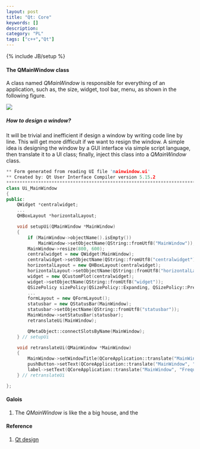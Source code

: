 ```yaml
--- 
layout: post 
title: "Qt: Core" 
keywords: [] 
description: 
category: "PL"
tags: ["c++","Qt"]
--- 
```

{% include JB/setup %}


#### The QMainWindow class 
A class named *QMainWindow* is responsible for everything of an
application, such as, the size, widget, tool bar, menu, as shown in the
following figure. 

<img src="{{IMAGE_PATH}}/pl/c++/qt/qt_main_window.png" height="" width="" />


##### How to design a window?
It will be trivial and inefficient if design a window by writing code line
by line. This will get more difficult if we want to resign the window. A
simple idea is designing the window by a GUI interface via simple script
language, then translate it to a UI class; finally, inject this class into a
*QMainWindow* class.


```cpp
** Form generated from reading UI file 'mainwindow.ui'
** Created by: Qt User Interface Compiler version 5.15.2
********************************************************************************/
class Ui_MainWindow
{
public:
    QWidget *centralwidget;
	...
    QHBoxLayout *horizontalLayout;

    void setupUi(QMainWindow *MainWindow)
    {
        if (MainWindow->objectName().isEmpty())
            MainWindow->setObjectName(QString::fromUtf8("MainWindow"));
        MainWindow->resize(800, 600);
        centralwidget = new QWidget(MainWindow);
        centralwidget->setObjectName(QString::fromUtf8("centralwidget"));
        horizontalLayout = new QHBoxLayout(centralwidget);
        horizontalLayout->setObjectName(QString::fromUtf8("horizontalLayout"));
        widget = new QCustomPlot(centralwidget);
        widget->setObjectName(QString::fromUtf8("widget"));
        QSizePolicy sizePolicy(QSizePolicy::Expanding, QSizePolicy::Preferred);
		...
        formLayout = new QFormLayout();
        statusbar = new QStatusBar(MainWindow);
        statusbar->setObjectName(QString::fromUtf8("statusbar"));
        MainWindow->setStatusBar(statusbar);
        retranslateUi(MainWindow);

        QMetaObject::connectSlotsByName(MainWindow);
    } // setupUi

    void retranslateUi(QMainWindow *MainWindow)
    {
        MainWindow->setWindowTitle(QCoreApplication::translate("MainWindow", "MainWindow", nullptr));
        pushButton->setText(QCoreApplication::translate("MainWindow", "PushButton", nullptr));
        label->setText(QCoreApplication::translate("MainWindow", "Frequency", nullptr));
    } // retranslateUi

};

```


#### Galois
1. The *QMainWindow* is like the a big house, and the 



#### Reference
1. [Qt design](https://doc.qt.io/qt-5/qmainwindow.html)




